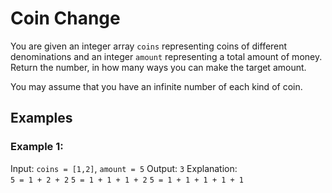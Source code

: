 ﻿# Coin Change

You are given an integer array `coins` representing coins of different denominations 
and an integer `amount` representing a total amount of money.  
Return the number, in how many ways you can make the target amount.

You may assume that you have an infinite number of each kind of coin.

## Examples

### Example 1:

Input: `coins = [1,2]`, `amount = 5`
Output: `3`
Explanation:  
`5 = 1 + 2 + 2`
`5 = 1 + 1 + 1 + 2`
`5 = 1 + 1 + 1 + 1 + 1`
